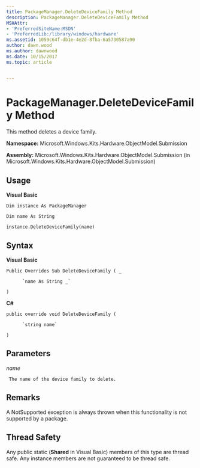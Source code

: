 ```yaml
---
title: PackageManager.DeleteDeviceFamily Method
description: PackageManager.DeleteDeviceFamily Method
MSHAttr:
- 'PreferredSiteName:MSDN'
- 'PreferredLib:/library/windows/hardware'
ms.assetid: 1059c64f-db1e-4e2d-8fba-6a5730587a90
author: dawn.wood
ms.author: dawnwood
ms.date: 10/15/2017
ms.topic: article


---
```


# PackageManager.DeleteDeviceFamily Method


This method deletes a device family.

**Namespace:** Microsoft.Windows.Kits.Hardware.ObjectModel.Submission

**Assembly:** Microsoft.Windows.Kits.Hardware.ObjectModel.Submission (in Microsoft.Windows.Kits.Hardware.ObjectModel.Submission)

## <span id="Usage"></span><span id="usage"></span><span id="USAGE"></span>Usage


**Visual Basic**

`Dim instance As PackageManager`

`Dim name As String`

`instance.DeleteDeviceFamily(name)`

## <span id="Syntax"></span><span id="syntax"></span><span id="SYNTAX"></span>Syntax


**Visual Basic**

`Public Overrides Sub DeleteDeviceFamily ( _`

          `name As String _`

`) `

**C#**

`public override void DeleteDeviceFamily (`

          `string name`

`)`

## <span id="Parameters"></span><span id="parameters"></span><span id="PARAMETERS"></span>Parameters


*name*

     The name of the device family to delete.

## <span id="Remarks"></span><span id="remarks"></span><span id="REMARKS"></span>Remarks


A NotSupported exception is always thrown when this functionality is not supported by a package.

## <span id="Thread_Safety"></span><span id="thread_safety"></span><span id="THREAD_SAFETY"></span>Thread Safety


Any public static (**Shared** in Visual Basic) members of this type are thread safe. Any instance members are not guaranteed to be thread safe.

 

 






